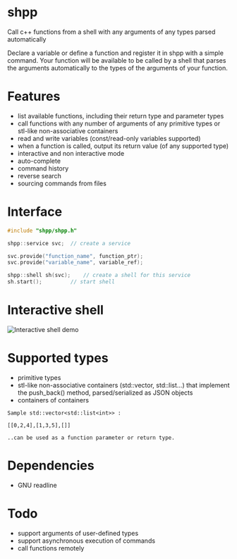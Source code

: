# shpp
Call c++ functions from a shell with any arguments of any types parsed automatically

Declare a variable or define a function and register it in shpp with a simple command. Your function will be available to be called by a shell that parses the arguments automatically to the types of the arguments of your function.

# Features
- list available functions, including their return type and parameter types
- call functions with any number of arguments of any primitive types or stl-like non-associative containers
- read and write variables (const/read-only variables supported)
- when a function is called, output its return value (of any supported type)
- interactive and non interactive mode
- auto-complete
- command history
- reverse search
- sourcing commands from files

# Interface
```c++
#include "shpp/shpp.h"

shpp::service svc;	// create a service

svc.provide("function_name", function_ptr);
svc.provide("variable_name", variable_ref);

shpp::shell sh(svc);	// create a shell for this service
sh.start();			// start shell
```

# Interactive shell
![Interactive shell demo](https://cloud.githubusercontent.com/assets/17955551/17453191/c089d6c2-5b6f-11e6-9c1c-d5e094b270da.gif "Interactive shell demo")

# Supported types

- primitive types
- stl-like non-associative containers (std::vector, std::list...) that implement the push_back() method, parsed/serialized as JSON objects
- containers of containers

```
Sample std::vector<std::list<int>> :

[[0,2,4],[1,3,5],[]]

..can be used as a function parameter or return type.
```

# Dependencies
- GNU readline

# Todo
- support arguments of user-defined types
- support asynchronous execution of commands
- call functions remotely
